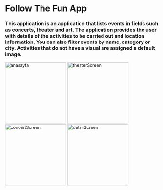 # Follow The Fun App

### This application is an application that lists events in fields such as concerts, theater and art. The application provides the user with details of the activities to be carried out and location information. You can also filter events by name, category or city. Activities that do not have a visual are assigned a default image.



<img src="https://raw.githubusercontent.com/ferhatseker180/FollowTheFunApp/main/anasayfa.png" alt="anasayfa" width="200"> 
<img src="https://raw.githubusercontent.com/ferhatseker180/FollowTheFunApp/main/tiyatro.png" alt="theaterScreen" width="200">
<img src="https://raw.githubusercontent.com/ferhatseker180/FollowTheFunApp/main/konser.png" alt="concertScreen" width="200">
<img src="https://raw.githubusercontent.com/ferhatseker180/FollowTheFunApp/main/detay-sayfas%C4%B1.png" alt="detailScreen" width="200">


